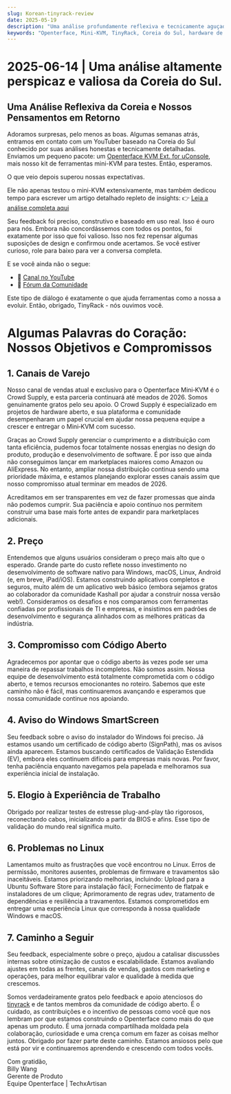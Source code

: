 ```yaml
---
slug: Korean-tinyrack-review
date: 2025-05-19
description: "Uma análise profundamente reflexiva e tecnicamente aguçada do Openterface Mini-KVM da comunidade TinyRack da Coreia do Sul, seguida por uma resposta transparente e sincera de nossa equipe. Este intercâmbio destaca o feedback de uso no mundo real, nosso compromisso com código aberto e a jornada compartilhada de melhorar ferramentas através da colaboração da comunidade."
keywords: "Openterface, Mini-KVM, TinyRack, Coreia do Sul, hardware de código aberto, USB KVM, suporte Linux, análise da comunidade, feedback honesto, análise técnica, Windows KVM, resposta de hardware aberto, Crowd Supply, GitHub, roteiro de desenvolvimento"
---
```


# 2025-06-14 | Uma análise altamente perspicaz e valiosa da Coreia do Sul.

## Uma Análise Reflexiva da Coreia e Nossos Pensamentos em Retorno

Adoramos surpresas, pelo menos as boas. Algumas semanas atrás, entramos em contato com um YouTuber baseado na Coreia do Sul conhecido por suas análises honestas e tecnicamente detalhadas. Enviamos um pequeno pacote: um [Openterface KVM Ext. for uConsole](https://shop.techxartisan.com/products/openterface-kvm-ext-for-uconsole), mais nosso kit de ferramentas mini-KVM para testes. Então, esperamos.

O que veio depois superou nossas expectativas.

Ele não apenas testou o mini-KVM extensivamente, mas também dedicou tempo para escrever um artigo detalhado repleto de insights:
👉 [Leia a análise completa aqui](https://tinyrack.net/openterface-mini-kvm)

Seu feedback foi preciso, construtivo e baseado em uso real. Isso é ouro para nós. Embora não concordássemos com todos os pontos, foi exatamente por isso que foi valioso. Isso nos fez repensar algumas suposições de design e confirmou onde acertamos. Se você estiver curioso, role para baixo para ver a conversa completa.

E se você ainda não o segue:
- 🎥 [Canal no YouTube](https://youtube.com/@tinyrack)
- 💬 [Fórum da Comunidade](https://forum.tinyrack.net)

Este tipo de diálogo é exatamente o que ajuda ferramentas como a nossa a evoluir. Então, obrigado, TinyRack - nós ouvimos você.

# Algumas Palavras do Coração: Nossos Objetivos e Compromissos

## 1. Canais de Varejo
Nosso canal de vendas atual e exclusivo para o Openterface Mini‑KVM é o Crowd Supply, e esta parceria continuará até meados de 2026. Somos genuinamente gratos pelo seu apoio. O Crowd Supply é especializado em projetos de hardware aberto, e sua plataforma e comunidade desempenharam um papel crucial em ajudar nossa pequena equipe a crescer e entregar o Mini‑KVM com sucesso.

Graças ao Crowd Supply gerenciar o cumprimento e a distribuição com tanta eficiência, pudemos focar totalmente nossas energias no design do produto, produção e desenvolvimento de software. É por isso que ainda não conseguimos lançar em marketplaces maiores como Amazon ou AliExpress. No entanto, ampliar nossa distribuição continua sendo uma prioridade máxima, e estamos planejando explorar esses canais assim que nosso compromisso atual terminar em meados de 2026.

Acreditamos em ser transparentes em vez de fazer promessas que ainda não podemos cumprir. Sua paciência e apoio contínuo nos permitem construir uma base mais forte antes de expandir para marketplaces adicionais.

## 2. Preço
Entendemos que alguns usuários consideram o preço mais alto que o esperado. Grande parte do custo reflete nosso investimento no desenvolvimento de software nativo para Windows, macOS, Linux, Android (e, em breve, iPad/iOS). Estamos construindo aplicativos completos e seguros, muito além de um aplicativo web básico (embora sejamos gratos ao colaborador da comunidade Kashall por ajudar a construir nossa versão web!). Consideramos os desafios e nos comparamos com ferramentas confiadas por profissionais de TI e empresas, e insistimos em padrões de desenvolvimento e segurança alinhados com as melhores práticas da indústria.

## 3. Compromisso com Código Aberto
Agradecemos por apontar que o código aberto às vezes pode ser uma maneira de repassar trabalhos incompletos. Não somos assim. Nossa equipe de desenvolvimento está totalmente comprometida com o código aberto, e temos recursos emocionantes no roteiro. Sabemos que este caminho não é fácil, mas continuaremos avançando e esperamos que nossa comunidade continue nos apoiando.

## 4. Aviso do Windows SmartScreen
Seu feedback sobre o aviso do instalador do Windows foi preciso. Já estamos usando um certificado de código aberto (SignPath), mas os avisos ainda aparecem. Estamos buscando certificados de Validação Estendida (EV), embora eles continuem difíceis para empresas mais novas. Por favor, tenha paciência enquanto navegamos pela papelada e melhoramos sua experiência inicial de instalação.

## 5. Elogio à Experiência de Trabalho
Obrigado por realizar testes de estresse plug-and-play tão rigorosos, reconectando cabos, inicializando a partir da BIOS e afins. Esse tipo de validação do mundo real significa muito.

## 6. Problemas no Linux
Lamentamos muito as frustrações que você encontrou no Linux. Erros de permissão, monitores ausentes, problemas de firmware e travamentos são inaceitáveis. Estamos priorizando melhorias, incluindo: Upload para a Ubuntu Software Store para instalação fácil; Fornecimento de flatpak e instaladores de um clique; Aprimoramento de regras udev, tratamento de dependências e resiliência a travamentos. Estamos comprometidos em entregar uma experiência Linux que corresponda à nossa qualidade Windows e macOS.

## 7. Caminho a Seguir
Seu feedback, especialmente sobre o preço, ajudou a catalisar discussões internas sobre otimização de custos e escalabilidade. Estamos avaliando ajustes em todas as frentes, canais de vendas, gastos com marketing e operações, para melhor equilibrar valor e qualidade à medida que crescemos.

Somos verdadeiramente gratos pelo feedback e apoio atenciosos do [tinyrack](https://www.youtube.com/@tinyrack) e de tantos membros da comunidade de código aberto. É o cuidado, as contribuições e o incentivo de pessoas como você que nos lembram por que estamos construindo o Openterface como mais do que apenas um produto. É uma jornada compartilhada moldada pela colaboração, curiosidade e uma crença comum em fazer as coisas melhor juntos. Obrigado por fazer parte deste caminho. Estamos ansiosos pelo que está por vir e continuaremos aprendendo e crescendo com todos vocês.

Com gratidão,  
Billy Wang  
Gerente de Produto  
Equipe Openterface | TechxArtisan